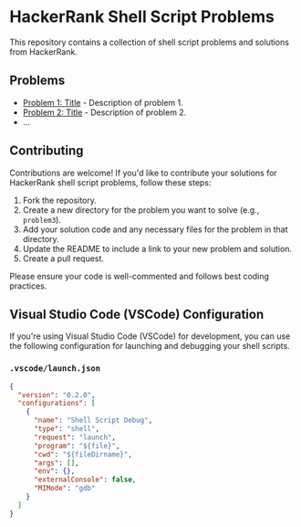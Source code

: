 # HackerRank Shell Script Problems

This repository contains a collection of shell script problems and solutions from HackerRank.

## Problems

- [Problem 1: Title](problem1/problem1_solution.sh) - Description of problem 1.
- [Problem 2: Title](problem2/problem2_solution.sh) - Description of problem 2.
- ...

## Contributing

Contributions are welcome! If you'd like to contribute your solutions for HackerRank shell script problems, follow these steps:

1. Fork the repository.
2. Create a new directory for the problem you want to solve (e.g., `problem3`).
3. Add your solution code and any necessary files for the problem in that directory.
4. Update the README to include a link to your new problem and solution.
5. Create a pull request.

Please ensure your code is well-commented and follows best coding practices.

## Visual Studio Code (VSCode) Configuration

If you're using Visual Studio Code (VSCode) for development, you can use the following configuration for launching and debugging your shell scripts.

### `.vscode/launch.json`

```json
{
  "version": "0.2.0",
  "configurations": [
    {
      "name": "Shell Script Debug",
      "type": "shell",
      "request": "launch",
      "program": "${file}",
      "cwd": "${fileDirname}",
      "args": [],
      "env": {},
      "externalConsole": false,
      "MIMode": "gdb"
    }
  ]
}
